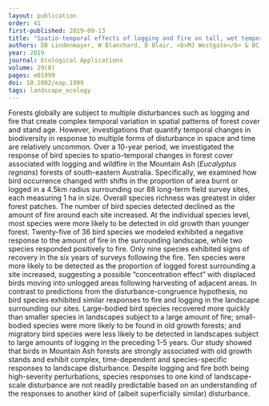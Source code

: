 ```yaml
---
layout: publication
order: 41
first-published: 2019-09-13
title: "Spatio-temporal effects of logging and fire on tall, wet temperate eucalypt forest birds"
authors: DB Lindenmayer, W Blanchard, D Blair, <b>MJ Westgate</b> & BC Scheele
year: 2019
journal: Ecological Applications
volume: 29(8)
pages: e01999
doi: 10.1002/eap.1999
tags: landscape_ecology
---
```

Forests globally are subject to multiple disturbances such as logging and fire that create complex temporal variation in spatial patterns of forest cover and stand age. However, investigations that quantify temporal changes in biodiversity in response to multiple forms of disturbance in space and time are relatively uncommon. Over a 10-year period, we investigated the response of bird species to spatio-temporal changes in forest cover associated with logging and wildfire in the Mountain Ash (<i>Eucalyptus regnans</i>) forests of south-eastern Australia. Specifically, we examined how bird occurrence changed with shifts in the proportion of area burnt or logged in a 4.5km radius surrounding our 88 long-term field survey sites, each measuring 1 ha in size. Overall species richness was greatest in older forest patches. The number of bird species detected declined as the amount of fire around each site increased. At the individual species level, most species were more likely to be detected in old growth than younger forest. Twenty-five of 36 bird species we modeled exhibited a negative response to the amount of fire in the surrounding landscape, while two species responded positively to fire. Only nine species exhibited signs of recovery in the six years of surveys following the fire. Ten species were more likely to be detected as the proportion of logged forest surrounding a site increased, suggesting a possible “concentration effect” with displaced birds moving into unlogged areas following harvesting of adjacent areas. In contrast to predictions from the disturbance-congruence hypothesis, no bird species exhibited similar responses to fire and logging in the landscape surrounding our sites. Large-bodied bird species recovered more quickly than smaller species in landscapes subject to a large amount of fire; small-bodied species were more likely to be found in old growth forests; and migratory bird species were less likely to be detected in landscapes subject to large amounts of logging in the preceding 1-5 years. Our study showed that birds in Mountain Ash forests are strongly associated with old growth stands and exhibit complex, time-dependent and species-specific responses to landscape disturbance. Despite logging and fire both being high-severity perturbations, species responses to one kind of landscape-scale disturbance are not readily predictable based on an understanding of the responses to another kind of (albeit superficially similar) disturbance.